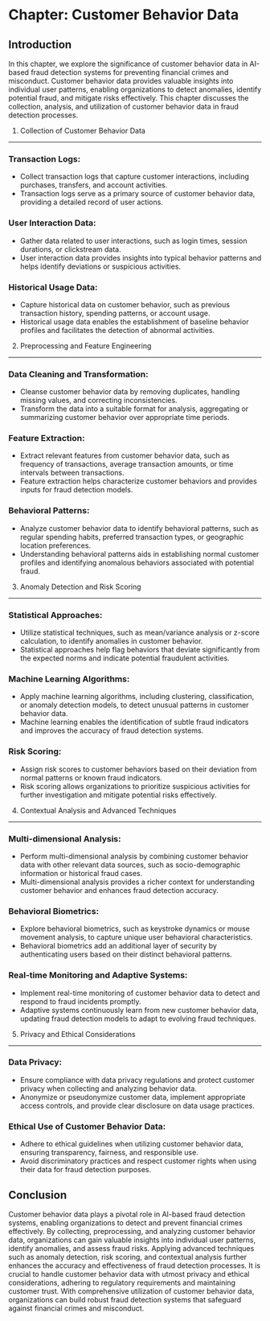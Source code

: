 Chapter: Customer Behavior Data
===============================

Introduction
------------

In this chapter, we explore the significance of customer behavior data in AI-based fraud detection systems for preventing financial crimes and misconduct. Customer behavior data provides valuable insights into individual user patterns, enabling organizations to detect anomalies, identify potential fraud, and mitigate risks effectively. This chapter discusses the collection, analysis, and utilization of customer behavior data in fraud detection processes.

1. Collection of Customer Behavior Data
---------------------------------------

### Transaction Logs:

* Collect transaction logs that capture customer interactions, including purchases, transfers, and account activities.
* Transaction logs serve as a primary source of customer behavior data, providing a detailed record of user actions.

### User Interaction Data:

* Gather data related to user interactions, such as login times, session durations, or clickstream data.
* User interaction data provides insights into typical behavior patterns and helps identify deviations or suspicious activities.

### Historical Usage Data:

* Capture historical data on customer behavior, such as previous transaction history, spending patterns, or account usage.
* Historical usage data enables the establishment of baseline behavior profiles and facilitates the detection of abnormal activities.

2. Preprocessing and Feature Engineering
----------------------------------------

### Data Cleaning and Transformation:

* Cleanse customer behavior data by removing duplicates, handling missing values, and correcting inconsistencies.
* Transform the data into a suitable format for analysis, aggregating or summarizing customer behavior over appropriate time periods.

### Feature Extraction:

* Extract relevant features from customer behavior data, such as frequency of transactions, average transaction amounts, or time intervals between transactions.
* Feature extraction helps characterize customer behaviors and provides inputs for fraud detection models.

### Behavioral Patterns:

* Analyze customer behavior data to identify behavioral patterns, such as regular spending habits, preferred transaction types, or geographic location preferences.
* Understanding behavioral patterns aids in establishing normal customer profiles and identifying anomalous behaviors associated with potential fraud.

3. Anomaly Detection and Risk Scoring
-------------------------------------

### Statistical Approaches:

* Utilize statistical techniques, such as mean/variance analysis or z-score calculation, to identify anomalies in customer behavior.
* Statistical approaches help flag behaviors that deviate significantly from the expected norms and indicate potential fraudulent activities.

### Machine Learning Algorithms:

* Apply machine learning algorithms, including clustering, classification, or anomaly detection models, to detect unusual patterns in customer behavior data.
* Machine learning enables the identification of subtle fraud indicators and improves the accuracy of fraud detection systems.

### Risk Scoring:

* Assign risk scores to customer behaviors based on their deviation from normal patterns or known fraud indicators.
* Risk scoring allows organizations to prioritize suspicious activities for further investigation and mitigate potential risks effectively.

4. Contextual Analysis and Advanced Techniques
----------------------------------------------

### Multi-dimensional Analysis:

* Perform multi-dimensional analysis by combining customer behavior data with other relevant data sources, such as socio-demographic information or historical fraud cases.
* Multi-dimensional analysis provides a richer context for understanding customer behavior and enhances fraud detection accuracy.

### Behavioral Biometrics:

* Explore behavioral biometrics, such as keystroke dynamics or mouse movement analysis, to capture unique user behavioral characteristics.
* Behavioral biometrics add an additional layer of security by authenticating users based on their distinct behavioral patterns.

### Real-time Monitoring and Adaptive Systems:

* Implement real-time monitoring of customer behavior data to detect and respond to fraud incidents promptly.
* Adaptive systems continuously learn from new customer behavior data, updating fraud detection models to adapt to evolving fraud techniques.

5. Privacy and Ethical Considerations
-------------------------------------

### Data Privacy:

* Ensure compliance with data privacy regulations and protect customer privacy when collecting and analyzing behavior data.
* Anonymize or pseudonymize customer data, implement appropriate access controls, and provide clear disclosure on data usage practices.

### Ethical Use of Customer Behavior Data:

* Adhere to ethical guidelines when utilizing customer behavior data, ensuring transparency, fairness, and responsible use.
* Avoid discriminatory practices and respect customer rights when using their data for fraud detection purposes.

Conclusion
----------

Customer behavior data plays a pivotal role in AI-based fraud detection systems, enabling organizations to detect and prevent financial crimes effectively. By collecting, preprocessing, and analyzing customer behavior data, organizations can gain valuable insights into individual user patterns, identify anomalies, and assess fraud risks. Applying advanced techniques such as anomaly detection, risk scoring, and contextual analysis further enhances the accuracy and effectiveness of fraud detection processes. It is crucial to handle customer behavior data with utmost privacy and ethical considerations, adhering to regulatory requirements and maintaining customer trust. With comprehensive utilization of customer behavior data, organizations can build robust fraud detection systems that safeguard against financial crimes and misconduct.
